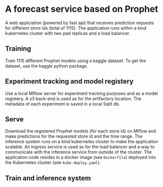 # A forecast service based on Prophet
A web applciation (powered by fast api) that receives prediction requests for different 
store ids (total of 1115). The application runs within a kind kubernetes cluster with two
pad replicas and a load balancer.  

## Training
Train 1115 different Prophet models using a kaggle dataset. To get the dataset, use the kaggle
python package. 

## Experiment tracking and model registery
Use a local Mlflow server for experiment tracking purposes and as a model registery. A s3 back-end is 
used as for the artifactory location. The metadata of each experiment is saved in a local 
Sqlit db.  

## Serve
Download the registered Prophet models (for each store id) on Mlflow and make predictions
for the requested store id and the time range. The inference system runs on a kind kubernetes
cluster to make the application scalable. An Ingress service is used as for the load balancer and a way to communicate with the inference service from outside of the cluster. The application code resides in a docker image (see `Dockerfile`) deployed into the Kubernetes cluster (see `kube-deploy.yaml`). 

## Train and inference system